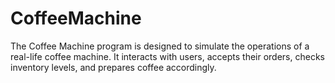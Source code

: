 # CoffeeMachine
The Coffee Machine program is designed to simulate the operations of a real-life coffee machine. It interacts with users, accepts their orders, checks inventory levels, and prepares coffee accordingly.
